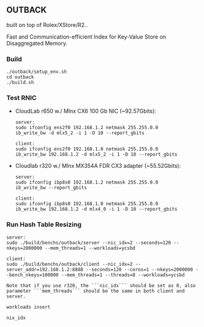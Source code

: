 ## OUTBACK
built on top of Rolex/XStore/R2..

Fast and Communication-efficient Index for Key-Value Store on Disaggregated Memory.

### Build
```
./outback/setup_env.sh
cd outback
./build.sh
```

### Test RNIC
* CloudLab r650 w./ Mlnx CX6 100 Gb NIC (~92.57Gbits):
    ```
    server:
    sudo ifconfig ens2f0 192.168.1.2 netmask 255.255.0.0
    ib_write_bw -d mlx5_2 -i 1 -D 10 --report_gbits
    ```
    ```
    client:
    sudo ifconfig ens2f0 192.168.1.0 netmask 255.255.0.0
    ib_write_bw 192.168.1.2 -d mlx5_2 -i 1 -D 10 --report_gbits
    ```
* Cloudlab r320 w./ Mlnx MX354A FDR CX3 adapter (~55.52Gbits):
    ```
    server:
    sudo ifconfig ibp8s0 192.168.1.2 netmask 255.255.0.0
    ib_write_bw --report_gbits
    ```
    ```
    client:
    sudo ifconfig ibp8s0 192.168.1.0 netmask 255.255.0.0
    ib_write_bw 192.168.1.2 -d mlx4_0 -i 1 -D 10 --report_gbits
    ```

### Run Hash Table Resizing
```
server:
sudo ./build/benchs/outback/server --nic_idx=2 --seconds=120 --nkeys=2000000 --mem_threads=1 --workloads=ycsbd
```
``` 
client: 
sudo ./build/benchs/outback/client --nic_idx=2 --server_addr=192.168.1.2:8888 --seconds=120 --coros=1 --nkeys=2000000 --bench_nkeys=100000 --mem_threads=1 --threads=8 --workloads=ycsbd

Note that if you use r320, the ```nic_idx``` should be set as 0, also parameter ```mem_threads``` should be the same in both client and server. 

workloads insert

nix_idx
